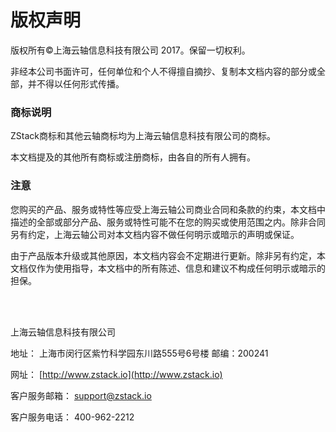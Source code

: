 # 版权声明
版权所有©上海云轴信息科技有限公司 2017。保留一切权利。

非经本公司书面许可，任何单位和个人不得擅自摘抄、复制本文档内容的部分或全部，并不得以任何形式传播。 


### 商标说明
ZStack商标和其他云轴商标均为上海云轴信息科技有限公司的商标。

本文档提及的其他所有商标或注册商标，由各自的所有人拥有。


### 注意
您购买的产品、服务或特性等应受上海云轴公司商业合同和条款的约束，本文档中描述的全部或部分产品、服务或特性可能不在您的购买或使用范围之内。除非合同另有约定，上海云轴公司对本文档内容不做任何明示或暗示的声明或保证。

由于产品版本升级或其他原因，本文档内容会不定期进行更新。除非另有约定，本文档仅作为使用指导，本文档中的所有陈述、信息和建议不构成任何明示或暗示的担保。

<br >


<br />

上海云轴信息科技有限公司

地址：    上海市闵行区紫竹科学园东川路555号6号楼   邮编：200241

网址：        [http://www.zstack.io](http://www.zstack.io)

客户服务邮箱： support@zstack.io

客户服务电话： 400-962-2212

